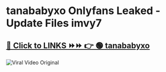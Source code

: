 
 # tanababyxo Onlyfans Leaked - Update Files imvy7

## <h2><a href="https://clipsfans.com/tanababyxo&ref=git">🔗 Click to LINKS ⏩⏩ 👉 🟢 tanababyxo </a></h2>

<a href="https://clipsfans.com/tanababyxo&ref=git" rel="nofollow" data-target="animated-image.originalLink"><img src="https://i.ibb.co.com/xMMVF88/686577567.gif" alt="Viral Video Original" style="max-width: 100%; display: inline-block;" data-target="animated-image.originalImage"></a>

